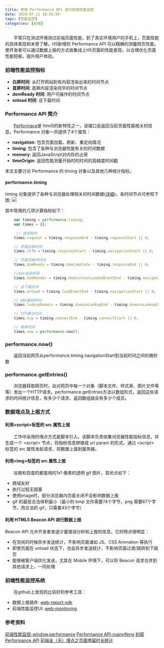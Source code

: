 ```yaml
---
title: 使用 Performance APi 进行前端性能监控
date: 2019-07-11 18:55:59
tags: [性能监控]
categories: [前端]
---
```

&emsp;&emsp;平常只在测试环境测过前端页面性能，到了真实环境用户的手机上，页面性能的具体表现却未曾了解。H5新增的 Performance API 可以精确的测量网页性能。使开发者可以通过数据上报的方式收集线上H5页面的性能表现，以合理优化页面性能短板，提升用户体验。
<!--more-->

### 前端性能监控指标
* __白屏时间__: 从打开网站到有内容渲染出来的时间节点
* __首屏时间__: 首屏内容渲染完毕的时间节点
* __domReady 时间__: 用户可操作的时间节点
* __onload 时间__: 总下载时间

### Performance API 简介
&emsp;&emsp;[Performace](https://developer.mozilla.org/zh-CN/docs/Web/API/Performance)是 html5的新特性之一，该接口会返回当前页面性能相关的信息。Performance 对象一共提供了4个属性：

* __navigation__: 包含页面加载、刷新、重定向情况
* __timing__: 包含了各种与浏览器性能有关的时间数据
* __memory__: 返回JavaScript对内存的占用
* __timeOrigin__: 返回性能测量开始时的时间的高精度时间戳

本文主要讨论 Performance 的 timing 对象以及其他几种统计指标。
#### performance.timing
timing 对象提供了各种与浏览器处理相关的时间数据([详细](https://segmentfault.com/a/1190000014479800))，各时间节点可参照下图: 
![](/performance.png)

其中常用的几项计算指标如下：
````javascript
    var timing = performance.timing;
    var times = {};

     // 请求耗时
    times.request = timing.responseEnd - timing.requestStart || 0;

    // 页面白屏时间
    times.ttfb = timing.responseStart - timing.navigationStart || 0;

    // 页面可操作时间
    times.domReady = timing.domComplete - timing.responseEnd || 0;

    //dom渲染时间
    times.domRender = timing.domContentLoadedEventEnd - timing.navigationStart || 0,

    // 总下载时间
    times.onload = timing.loadEventEnd - timing.navigationStart || 0;

    // DNS解析时间
    times.lookupDomain = timing.domainLookupEnd - timing.domainLookupStart || 0;

    // TCP建立时间
    times.tcp = timing.connectEnd - timing.connectStart || 0,

    // 首屏时间
    times.now = performance.now();
````
### performance.now()
&emsp;&emsp;返回当前网页从performance.timing.navigationStart到当前时间之间的微秒数

### performance.getEntries()
&emsp;&emsp;浏览器获取网页时，会对网页中每一个对象（脚本文件、样式表、图片文件等等）发出一个HTTP请求。performance.getEntries方法以数组形式，返回这些请求的时间统计信息，有多少个请求，返回数组就会有多少个成员。

### 数据埋点及上报方式

#### 利用<script\>标签的 src 属性上报
&emsp;&emsp;工作中采用的埋点方式是脚本引入。该脚本负责收集浏览器性能指标信息，并生成一个 <script\> 节点，将指标信息拼接成 url param 的形式，通过 <script\> 标签的 src 属性发起请求，将数据上报到服务器。

#### 利用<img\>标签的 src 属性上报
&emsp;&emsp;谷歌和百度的都是用的1x1 像素的透明 gif 图片，其优点如下：
* 跨域友好
* 执行过程无阻塞
* 使用image时，部分浏览器内页面关闭不会影响数据上报
* gif 的最低合法体积最小（最小的 bmp 文件需要74个字节，png 需要67个字节，而合法的 gif，只需要43个字节）
  
#### 利用 HTML5 Beacon API 进行数据上报
Beacon API 允许开发者发送少量错误分析和上报的信息，它的特点很明显：
* 在空闲的时候异步发送统计，不影响页面诸如 JS、CSS Animation 等执行
* 即使页面在 unload 状态下，也会异步发送统计，不影响页面过渡/跳转到下跳页
* 能够被客户端优化发送，尤其在 Mobile 环境下，可以将 Beacon 请求合并到其他请求上，一同处理

### 前端性能监控系统
&emsp;&emsp;在github上发现的比较好的参考工具：
* 数据上报插件: [web-report-sdk](https://github.com/wangweianger/web-report-sdk)
* 前端性能监控UI: [web-monitoring](http://hubing.online:8083/#/sys/5cb68708838abf131c718ed1/index)

### 参考资料
[前端性能监控-window.performance](https://blog.csdn.net/weixin_42284354/article/details/80416157)
[Performance API-ruanyifeng](http://javascript.ruanyifeng.com/bom/performance.html)
[初探Performance API](https://segmentfault.com/a/1190000014479800)
[前端全（无）埋点之页面停留时长统计](https://juejin.im/entry/5a179332f265da431b6ce39c)